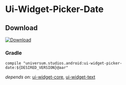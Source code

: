 Ui-Widget-Picker-Date
===============

## Download ##
[![Download](https://api.bintray.com/packages/universum-studios/android/universum.studios.android%3Aui/images/download.svg)](https://bintray.com/universum-studios/android/universum.studios.android%3Aui/_latestVersion)

### Gradle ###

    compile "universum.studios.android:ui-widget-picker-date:${DESIRED_VERSION}@aar"

_depends on:_
[ui-widget-core](https://github.com/universum-studios/android_ui/tree/master/library-widget-core),
[ui-widget-text](https://github.com/universum-studios/android_ui/tree/master/library-widget-text)